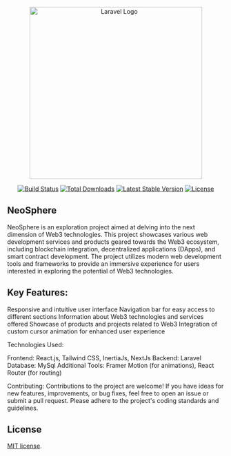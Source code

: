 <p align="center"><a href="https://laravel.com" target="_blank"><img src="https://raw.githubusercontent.com/laravel/art/master/logo-lockup/5%20SVG/2%20CMYK/1%20Full%20Color/laravel-logolockup-cmyk-red.svg" width="400" alt="Laravel Logo"></a></p>

<p align="center">
<a href="https://github.com/laravel/framework/actions"><img src="https://github.com/laravel/framework/workflows/tests/badge.svg" alt="Build Status"></a>
<a href="https://packagist.org/packages/laravel/framework"><img src="https://img.shields.io/packagist/dt/laravel/framework" alt="Total Downloads"></a>
<a href="https://packagist.org/packages/laravel/framework"><img src="https://img.shields.io/packagist/v/laravel/framework" alt="Latest Stable Version"></a>
<a href="https://packagist.org/packages/laravel/framework"><img src="https://img.shields.io/packagist/l/laravel/framework" alt="License"></a>
</p>

##  NeoSphere

NeoSphere is an exploration project aimed at delving into the next dimension of Web3 technologies. This project showcases various web development services and products geared towards the Web3 ecosystem, including blockchain integration, decentralized applications (DApps), and smart contract development. The project utilizes modern web development tools and frameworks to provide an immersive experience for users interested in exploring the potential of Web3 technologies.

## Key Features:

Responsive and intuitive user interface
Navigation bar for easy access to different sections
Information about Web3 technologies and services offered
Showcase of products and projects related to Web3
Integration of custom cursor animation for enhanced user experience

Technologies Used:

Frontend: React.js, Tailwind CSS, InertiaJs, NextJs
Backend: Laravel
Database: MySql
Additional Tools: Framer Motion (for animations), React Router (for routing)

Contributing:
Contributions to the project are welcome! If you have ideas for new features, improvements, or bug fixes, feel free to open an issue or submit a pull request. Please adhere to the project's coding standards and guidelines.

## License

[MIT license](https://opensource.org/licenses/MIT).
